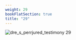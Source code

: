 ```yaml
---
weight: 29
bookFlatSection: true
title: "29"
---
```


![dre_s_perrjured_testimony 29 ](../../jpg/dpjt_29.jpg)


